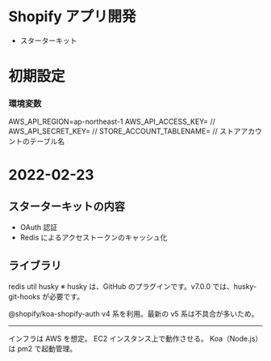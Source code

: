 # Shopify アプリ開発

- スターターキット

# 初期設定

### 環境変数

AWS_API_REGION=ap-northeast-1
AWS_API_ACCESS_KEY= //
AWS_API_SECRET_KEY= //
STORE_ACCOUNT_TABLENAME= // ストアアカウントのテーブル名

# 2022-02-23

## スターターキットの内容

- OAuth 認証
- Redis によるアクセストークンのキャッシュ化

## ライブラリ

redis
util
husky ※ husky は、GitHub のプラグインです。v7.0.0 では、husky-git-hooks が必要です。

@shopify/koa-shopify-auth v4 系を利用。最新の v5 系は不具合が多いため。

---

インフラは AWS を想定。
EC2 インスタンス上で動作させる。
Koa（Node.js）は pm2 で起動管理。
